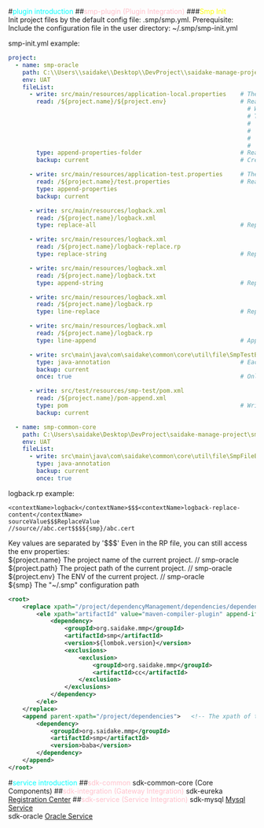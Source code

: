 #<span style="color:cyan">plugin introduction</span>
##<span style="color:pink">smp-plugin (Plugin Integration)</span>
###<span style="color:yellow">Smp Init</span><br/>
Init project files by the default config file: .smp/smp.yml.
Prerequisite:<br/>
Include the configuration file in the user directory: ~/.smp/smp-init.yml<br/>

smp-init.yml example:<br/>
```yaml
project:
  - name: smp-oracle
    path: C:\\Users\\saidake\\Desktop\\DevProject\\saidake-manage-project\\smp-service\\smp-oracle   # Parent project folder
    env: UAT
    fileList:
      - write: src/main/resources/application-local.properties    # The relative path to write the file.
        read: /${project.name}/${project.env}                     # Read folder.
                                                                    # When the path starts with "/", automatically concatenate the configuration path "~/. smp"
                                                                    # Tips: The user configuration directory for Windows is "C:\Users\<username>\.smp"
                                                                    #   ${project.name}   The project name of the current project. // smp-oracle
                                                                    #   ${project.path}   The project path of the current project. // smp-oracle
                                                                    #   ${project.env}    The ENV of the current project. // smp-oracle
                                                                    #   ${smp}            The "~/.smp" configuration path
        type: append-properties-folder                            # Read all properties files in the directory and append them to the write property file.
        backup: current                                           # Create a backup file in the current file directory.

      - write: src/main/resources/application-test.properties     # The relative path to write the file.
        read: /${project.name}/test.properties                    # Read property file.
        type: append-properties                              
        backup: current                                           

      - write: src/main/resources/logback.xml
        read: /${project.name}/logback.xml
        type: replace-all                                         # Replace all content with the read file.

      - write: src/main/resources/logback.xml
        read: /${project.name}/logback-replace.rp
        type: replace-string                                      # Replace matched content with the RP file, Please refer to the introduction of the RP file format below.

      - write: src/main/resources/logback.xml
        read: /${project.name}/logback.txt
        type: append-string                                       # Replace string with the read file.

      - write: src/main/resources/logback.xml
        read: /${project.name}/logback.rp
        type: line-replace                                        # Replace string with the RP file, The left value is the lineNumber, The right value is the replace content.(e.g. "2$$$String tt=99;")

      - write: src/main/resources/logback.xml
        read: /${project.name}/logback.rp
        type: line-append                                         # Append string with the RP file, The left value is the lineNumber, The right value is the append content.(e.g. "2$$$String tt=99;")

      - write: src\main\java\com\saidake\common\core\util\file\SmpTestBackupUtils.java
        type: java-annotation                                     # Each line of the write file will be preceded by '//'
        backup: current                                           
        once: true                                                # Only write once, It will determine whether it is the first write based on whether the backup file exists.

      - write: src/test/resources/smp-test/pom.xml
        read: /${project.name}/pom-append.xml
        type: pom                                                 # Write xml file, Please refer to the introduction of the pom-append.xml file format below.
        backup: current

  - name: smp-common-core
    path: C:\Users\saidake\Desktop\DevProject\saidake-manage-project\smp-common\smp-common-core
    env: UAT
    fileList:
      - write: src\main\java\com\saidake\common\core\util\file\SmpFileBackupUtils.java
        type: java-annotation
        backup: current
        once: true
```

logback.rp example: <br/>
```text
<contextName>logback</contextName>$$$<contextName>logback-replace-content</contextName>
sourceValue$$$ReplaceValue
//source//abc.cert$$$${smp}/abc.cert
```
Key values are separated by '$$$'
Even in the RP file, you can still access the env properties:<br/>
   ${project.name}   The project name of the current project. // smp-oracle<br/>
   ${project.path}   The project path of the current project. // smp-oracle<br/>
   ${project.env}    The ENV of the current project. // smp-oracle<br/>
   ${smp}            The "~/.smp" configuration path<br/>

```xml
<root>
    <replace xpath="/project/dependencyManagement/dependencies/dependency">    <!-- The xpath of the replace tag-->
        <ele xpath="artifactId" value="maven-compiler-plugin" append-if-not-exists="true">  <!-- Use the artifactId xpath search under dependency, and if the value is equal to 'maven-compiler-plugin', replace it.-->
            <dependency>
                <groupId>org.saidake.mmp</groupId>
                <artifactId>smp</artifactId>
                <version>${lombok.version}</version>
                <exclusions>
                    <exclusion>
                        <groupId>org.saidake.mmp</groupId>
                        <artifactId>cc</artifactId>
                    </exclusion>
                </exclusions>
            </dependency>
        </ele>
    </replace>
    <append parent-xpath="/project/dependencies">   <!-- The xpath of the parent tag of the replace tag-->
        <dependency>
            <groupId>org.saidake.mmp</groupId>
            <artifactId>smp</artifactId>
            <version>baba</version>
        </dependency>
    </append>
</root>
```

#<span style="color:cyan">service introduction</span>
##<span style="color:pink">sdk-common</span>
sdk-common-core (Core Components)
##<span style="color:pink">sdk-integration (Gateway Integration)</span>
sdk-eureka  [Registration Center](http://localhost:48992)
##<span style="color:pink">sdk-service (Service Integration)</span>
sdk-mysql  [Mysql Service](http://localhost:48123/swagger-ui.html) <br/>
sdk-oracle [Oracle Service](http://localhost:48124/swagger-ui.html) <br/>

